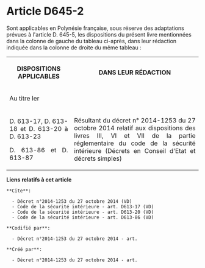 # Article D645-2

Sont applicables en Polynésie française, sous réserve des adaptations prévues à l'article D. 645-5, les dispositions du
présent livre mentionnées dans la colonne de gauche du tableau ci-après, dans leur rédaction indiquée dans la colonne de
droite du même tableau : 

<table>
      <tbody><tr>
        <th>

DISPOSITIONS APPLICABLES </th>
        <th>

DANS LEUR RÉDACTION </th>
      </tr>
      <tr>
        <td align="left">

Au titre Ier </td>
        <td align="left">
      </td></tr>
      <tr>
        <td align="justify">

D. 613-17, D. 613-18 et D. 613-20 à D. 613-23 

D. 613-86 et D. 613-87 </td>
        <td align="justify">

Résultant du décret n° 2014-1253 du 27 octobre 2014 relatif aux dispositions des livres III, VI et VII de la partie
réglementaire du code de la sécurité intérieure (Décrets en Conseil d'Etat et décrets simples)</td>
      </tr>
    </tbody></table>

**Liens relatifs à cet article**

	**Cite**:

	  - Décret n°2014-1253 du 27 octobre 2014 (VD)
	  - Code de la sécurité intérieure - art. D613-17 (VD)
	  - Code de la sécurité intérieure - art. D613-20 (VD)
	  - Code de la sécurité intérieure - art. D613-86 (VD)

	**Codifié par**:

	  - Décret n°2014-1253 du 27 octobre 2014 - art.

	**Créé par**:

	  - Décret n°2014-1253 du 27 octobre 2014 - art.
